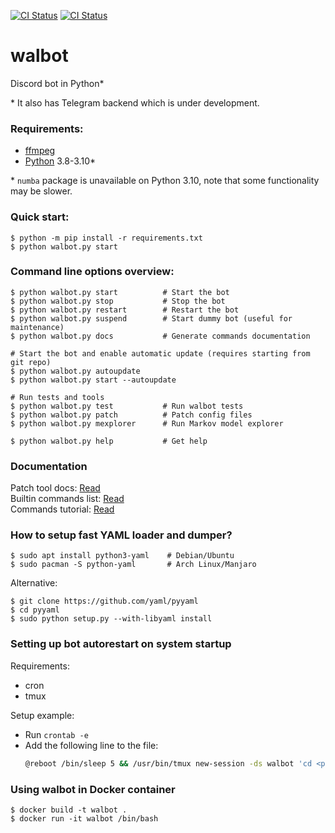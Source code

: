 [![CI Status](https://github.com/aobolensk/walbot/workflows/Lint/badge.svg)](https://github.com/aobolensk/walbot/actions)
[![CI Status](https://github.com/aobolensk/walbot/workflows/Test/badge.svg)](https://github.com/aobolensk/walbot/actions)

# walbot
Discord bot in Python*

\* It also has Telegram backend which is under development.

### Requirements:
- [ffmpeg](https://www.ffmpeg.org/)
- [Python](https://www.python.org/) 3.8-3.10*

\* `numba` package is unavailable on Python 3.10, note that some functionality may be slower.

### Quick start:
```shell
$ python -m pip install -r requirements.txt
$ python walbot.py start
```

### Command line options overview:
```shell
$ python walbot.py start          # Start the bot
$ python walbot.py stop           # Stop the bot
$ python walbot.py restart        # Restart the bot
$ python walbot.py suspend        # Start dummy bot (useful for maintenance)
$ python walbot.py docs           # Generate commands documentation

# Start the bot and enable automatic update (requires starting from git repo)
$ python walbot.py autoupdate
$ python walbot.py start --autoupdate

# Run tests and tools
$ python walbot.py test           # Run walbot tests
$ python walbot.py patch          # Patch config files
$ python walbot.py mexplorer      # Run Markov model explorer

$ python walbot.py help           # Get help
```

### Documentation

Patch tool docs: [Read](docs/Patch.md) \
Builtin commands list: [Read](docs/Commands.md) \
Commands tutorial: [Read](docs/CommandsTutorial.md)

### How to setup fast YAML loader and dumper?

```console
$ sudo apt install python3-yaml    # Debian/Ubuntu
$ sudo pacman -S python-yaml       # Arch Linux/Manjaro
```
Alternative:
```console
$ git clone https://github.com/yaml/pyyaml
$ cd pyyaml
$ sudo python setup.py --with-libyaml install
```

### Setting up bot autorestart on system startup

Requirements:
- cron
- tmux

Setup example:
- Run `crontab -e`
- Add the following line to the file:
  ```sh
  @reboot /bin/sleep 5 && /usr/bin/tmux new-session -ds walbot 'cd <path-to-walbot> && <path-to-python3> walbot.py autoupdate --name "your-bot-instance-name"'
  ```

### Using walbot in Docker container

```console
$ docker build -t walbot .
$ docker run -it walbot /bin/bash
```
